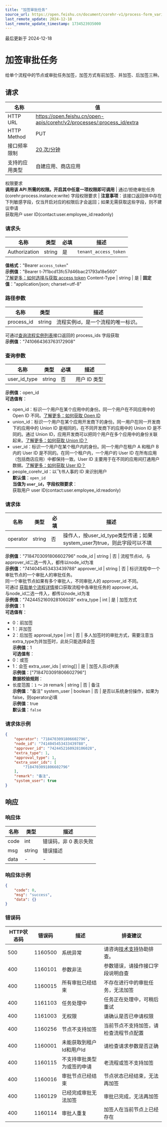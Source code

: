```yaml
---
title: "加签审批任务"
source_url: https://open.feishu.cn/document/corehr-v1/process-form_variable_data/approver-task/update-3
last_remote_update: 2024-12-18
last_remote_update_timestamp: 1734523935000
---
```

最后更新于 2024-12-18

# 加签审批任务

给单个流程中的节点或审批任务加签，加签方式有前加签、并加签、后加签三种。

## 请求
名称 | 值
---|---
HTTP URL | https://open.feishu.cn/open-apis/corehr/v2/processes/:process_id/extra
HTTP Method | PUT
接口频率限制 | [20 次/分钟](https://open.feishu.cn/document/ukTMukTMukTM/uUzN04SN3QjL1cDN)
支持的应用类型 | 自建应用、商店应用
权限要求  
            **调用该 API 所需的权限。开启其中任意一项权限即可调用** | 通过/拒绝审批任务(corehr:process.instance:write)
字段权限要求 | **注意事项**：该接口返回体中存在下列敏感字段，仅当开启对应的权限后才会返回；如果无需获取这些字段，则不建议申请  
        获取用户 user ID(contact:user.employee_id:readonly)

### 请求头

名称 | 类型 | 必填 | 描述
--- | --- | --- | ---
Authorization | string | 是 | `tenant_access_token`  
**值格式**："Bearer `access_token`"  
**示例值**："Bearer t-7f1bcd13fc57d46bac21793a18e560"  
[了解更多：如何选择与获取 access token](https://open.feishu.cn/document/uAjLw4CM/ugTN1YjL4UTN24CO1UjN/trouble-shooting/how-to-choose-which-type-of-token-to-use)
Content-Type | string | 是 | **固定值**："application/json; charset=utf-8"

### 路径参数

名称 | 类型 | 描述
--- | --- | ---
process_id | string | 流程实例id，是一个流程的唯一标识。  
可通过[查询流程实例列表](https://open.feishu.cn/document/uAjLw4CM/ukTMukTMukTM/corehr-v2/process/list)接口返回的 process_ids 字段获取  
**示例值**："7410664363763172908"

### 查询参数

名称 | 类型 | 必填 | 描述
--- | --- | --- | ---
user_id_type | string | 否 | 用户 ID 类型  
**示例值**：open_id  
**可选值有**：  
- open_id：标识一个用户在某个应用中的身份。同一个用户在不同应用中的 Open ID 不同。[了解更多：如何获取 Open ID](https://open.feishu.cn/document/uAjLw4CM/ugTN1YjL4UTN24CO1UjN/trouble-shooting/how-to-obtain-openid)  
- union_id：标识一个用户在某个应用开发商下的身份。同一用户在同一开发商下的应用中的 Union ID 是相同的，在不同开发商下的应用中的 Union ID 是不同的。通过 Union ID，应用开发商可以把同个用户在多个应用中的身份关联起来。[了解更多：如何获取 Union ID？](https://open.feishu.cn/document/uAjLw4CM/ugTN1YjL4UTN24CO1UjN/trouble-shooting/how-to-obtain-union-id)  
- user_id：标识一个用户在某个租户内的身份。同一个用户在租户 A 和租户 B 内的 User ID 是不同的。在同一个租户内，一个用户的 User ID 在所有应用（包括商店应用）中都保持一致。User ID 主要用于在不同的应用间打通用户数据。[了解更多：如何获取 User ID？](https://open.feishu.cn/document/uAjLw4CM/ugTN1YjL4UTN24CO1UjN/trouble-shooting/how-to-obtain-user-id)  
- people_corehr_id：以飞书人事的 ID 来识别用户  
**默认值**：`open_id`  
**当值为 `user_id`，字段权限要求**：  
获取用户 user ID(contact:user.employee_id:readonly)

### 请求体

名称 | 类型 | 必填 | 描述
--- | --- | --- | ---
operator | string | 否 | 操作人，按user_id_type类型传递；如果system_user为true，则此字段可以不填  
**示例值**："7184703091806602796"
node_id | string | 否 | 流程节点id，与approver_id二选一传入，都传以node_id为准  
**示例值**："7414045453433439788"
approver_id | string | 否 | 标识流程中一个审批节点的一个审批人的审批任务。  
同一个审批节点如果有多个审批人，不同审批人的 approver_id 不同。  
可通过 [获取单个流程详情](https://open.feishu.cn/document/uAjLw4CM/ukTMukTMukTM/corehr-v2/process/get)接口获取流程中各审批任务的 approver_id。  
与node_id二选一传入，都传以node_id为准  
**示例值**："7424452160928106028"
extra_type | int | 是 | 加签方式  
**示例值**：1  
**可选值有**：  
- 0：前加签  
- 1：并加签  
- 2：后加签
approval_type | int | 否 | 多人加签时的审批方式，需要注意当extra_type为并加签时，此处只能选择会签  
**示例值**：1  
**可选值有**：  
- 0：或签  
- 1：会签
extra_user_ids | string\[\] | 是 | 加签人员id列表  
**示例值**：["7184703091806602796"]  
**数据校验规则**：  
- 长度范围：`1` ～ `20`
remark | string | 否 | 备注  
**示例值**："备注"
system_user | boolean | 否 | 是否以系统身份操作，如果为false，则operator必填  
**示例值**：true  
**默认值**：`false`

### 请求体示例
```json
{
    "operator": "7184703091806602796",
    "node_id": "7414045453433439788",
    "approver_id": "7424452160928106028",
    "extra_type": 1,
    "approval_type": 1,
    "extra_user_ids": [
        "7184703091806602796"
    ],
    "remark": "备注",
    "system_user": true
}
```

## 响应

### 响应体

名称 | 类型 | 描述
--- | --- | ---
code | int | 错误码，非 0 表示失败
msg | string | 错误描述
data | \- | \-

### 响应体示例
```json
{
    "code": 0,
    "msg": "success",
    "data": {}
}
```

### 错误码

HTTP状态码 | 错误码 | 描述 | 排查建议
--- | --- | --- | ---
500 | 1160500 | 系统异常 | 请咨询[技术支持](https://applink.feishu.cn/TLJpeNdW)协助排查。
400 | 1160101 | 参数非法 | 参数错误，请操作接口字段说明自查
400 | 1160015 | 所有审批已经结束 | 不存在进行中的审批任务，无法加签
400 | 1161103 | 任务处理中 | 任务正在处理中，可稍后重试
400 | 1161003 | 无权限 | 请确认是否已申请权限
400 | 1160256 | 节点不支持加签 | 当前节点不支持加签，请检查流程节点配置
400 | 1160001 | 未能获取到租户Id和用户Id | 请检查请求参数是否正确
400 | 1160115 | 不支持审批类型为或签的申请 | 老流程或签不支持加签
400 | 1160016 | 审批节点已经结束 | 节点状态已经结束，无法再加签
400 | 1160129 | 已经完成审批无法加签 | 审批已完成，无法再加签
400 | 1160114 | 审批人重复 | 加签人在当前节点上已经存在
